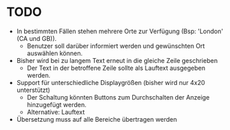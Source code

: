 # TODO

* In bestimmten Fällen stehen mehrere Orte zur Verfügung (Bsp: 'London' (CA und GB)). 
    * Benutzer soll darüber informiert werden und gewünschten Ort auswählen können.
* Bisher wird bei zu langem Text erneut in die gleiche Zeile geschrieben
    * Der Text in der betroffene Zeile sollte als Lauftext ausgegeben werden.
* Support für unterschiedliche Displaygrößen (bisher wird nur 4x20 unterstützt)
    * Der Schaltung könnten Buttons zum Durchschalten der Anzeige hinzugefügt werden.
    * Alternative: Lauftext
* Übersetzung muss auf alle Bereiche übertragen werden
